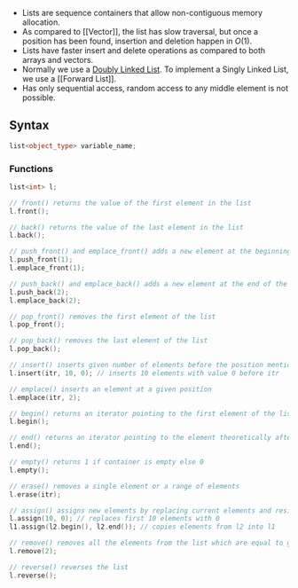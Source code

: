 - Lists are sequence containers that allow non-contiguous memory allocation.
- As compared to [[Vector]], the list has slow traversal, but once a position has been found, insertion and deletion happen in $O(1)$.
- Lists have faster insert and delete operations as compared to both arrays and vectors.
- Normally we use a [Doubly Linked List](https://www.geeksforgeeks.org/introduction-and-insertion-in-a-doubly-linked-list/). To implement a Singly Linked List, we use a [[Forward List]].
- Has only sequential access, random access to any middle element is not possible.
## Syntax
```cpp
list<object_type> variable_name;
```

### Functions
```cpp
list<int> l;

// front() returns the value of the first element in the list
l.front();

// back() returns the value of the last element in the list
l.back();

// push_front() and emplace_front() adds a new element at the beginning of the list
l.push_front(1);
l.emplace_front(1);

// push_back() and emplace_back() adds a new element at the end of the list
l.push_back(2);
l.emplace_back(2);

// pop_front() removes the first element of the list
l.pop_front();

// pop_back() removes the last element of the list
l.pop_back();

// insert() inserts given number of elements before the position mentioned
l.insert(itr, 10, 0); // inserts 10 elements with value 0 before itr

// emplace() inserts an element at a given position
l.emplace(itr, 2);

// begin() returns an iterator pointing to the first element of the list
l.begin();

// end() returns an iterator pointing to the element theoretically after the last element
l.end();

// empty() returns 1 if container is empty else 0
l.empty();

// erase() removes a single element or a range of elements
l.erase(itr);

// assign() assigns new elements by replacing current elements and resizing the container
l.assign(10, 0); // replaces first 10 elements with 0
l1.assign(l2.begin(), l2.end()); // copies elements from l2 into l1

// remove() removes all the elements from the list which are equal to given value
l.remove(2);

// reverse() reverses the list
l.reverse();
```